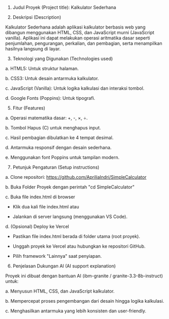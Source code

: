 1. Judul Proyek (Project title): Kalkulator Sederhana

2. Deskripsi (Description)

Kalkulator Sederhana adalah aplikasi kalkulator berbasis web yang dibangun menggunakan HTML, CSS, dan JavaScript murni (JavaScript vanilla).
Aplikasi ini dapat melakukan operasi aritmatika dasar seperti penjumlahan, pengurangan, perkalian, dan pembagian, serta menampilkan hasilnya langsung di layar.

3. Teknologi yang Digunakan (Technologies used)
   
a. HTML5: Untuk struktur halaman.

b. CSS3: Untuk desain antarmuka kalkulator.

c. JavaScript (Vanilla): Untuk logika kalkulasi dan interaksi tombol.

d. Google Fonts (Poppins): Untuk tipografi.

5. Fitur (Features)
   
a. Operasi matematika dasar: +, -, ×, ÷.

b. Tombol Hapus (C) untuk menghapus input.

c. Hasil pembagian dibulatkan ke 4 tempat desimal.

d. Antarmuka responsif dengan desain sederhana.

e. Menggunakan font Poppins untuk tampilan modern.

7. Petunjuk Pengaturan (Setup instructions)
   
a. Clone repositori: https://github.com/ApriliaIndri/SimpleCalculator

b. Buka Folder Proyek dengan perintah "cd SimpleCalculator"

c. Buka file index.html di browser

- Klik dua kali file index.html atau
  
- Jalankan di server langsung (menggunakan VS Code).
  
d. (Opsional) Deploy ke Vercel

- Pastikan file index.html berada di folder utama (root proyek).
  
- Unggah proyek ke Vercel atau hubungkan ke repositori GitHub.
  
- Pilih framework "Lainnya" saat penyiapan.

6. Penjelasan Dukungan AI (AI support explanation)
   
Proyek ini dibuat dengan bantuan AI (ibm-granite / granite-3.3-8b-instruct) untuk:

a. Menyusun HTML, CSS, dan JavaScript kalkulator.

b. Mempercepat proses pengembangan dari desain hingga logika kalkulasi.

c. Menghasilkan antarmuka yang lebih konsisten dan user-friendly.

